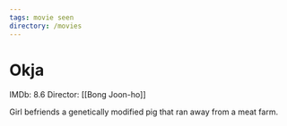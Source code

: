 ```yaml
---
tags: movie seen
directory: /movies
---
```

# Okja

IMDb: 8.6
Director: [[Bong Joon-ho]]

Girl befriends a genetically modified pig that ran away from a meat farm.
